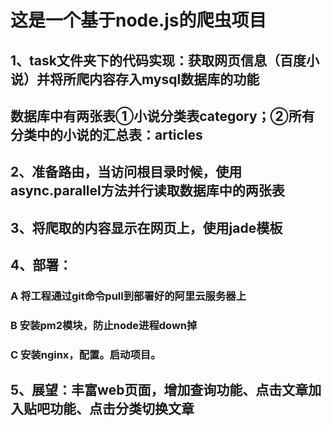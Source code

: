 # 这是一个基于node.js的爬虫项目

## 1、task文件夹下的代码实现：获取网页信息（百度小说）并将所爬内容存入mysql数据库的功能<br>
##    数据库中有两张表①小说分类表category；②所有分类中的小说的汇总表：articles

## 2、准备路由，当访问根目录时候，使用async.parallel方法并行读取数据库中的两张表

## 3、将爬取的内容显示在网页上，使用jade模板

## 4、部署：
###  A 将工程通过git命令pull到部署好的阿里云服务器上
###  B 安装pm2模块，防止node进程down掉
###  C 安装nginx，配置。启动项目。

## 5、展望：丰富web页面，增加查询功能、点击文章加入贴吧功能、点击分类切换文章